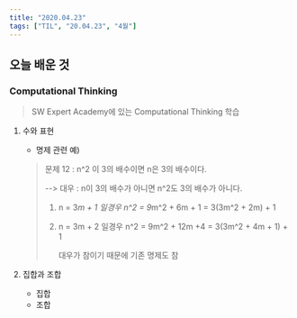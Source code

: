 ```yaml
---
title: "2020.04.23"
tags: ["TIL", "20.04.23", "4월"]
---
```


## 오늘 배운 것

### Computational Thinking

> SW Expert Academy에 있는 Computational Thinking 학습

1. 수와 표현

   - 명제 관련 예)

   > 문제 12 :  n^2 이 3의 배수이면 n은 3의 배수이다.
   >
   > --> 대우 : n이 3의 배수가 아니면 n^2도 3의 배수가 아니다.
   >
   > 1. n = 3*m + 1 일경우 n^2 = 9*m^2 + 6m + 1 = 3(3m^2 + 2m) + 1
   >
   > 2. n = 3m + 2 일경우 n^2 = 9m^2 + 12m +4 = 3(3m^2 + 4m + 1) + 1
   >
   >    대우가 참이기 때문에 기존 명제도 참

2. 집합과 조합

   - 집합 
   - 조합



